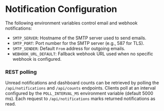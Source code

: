 # Notification Configuration

The following environment variables control email and webhook notifications:

- `SMTP_SERVER`: Hostname of the SMTP server used to send emails.
- `SMTP_PORT`: Port number for the SMTP server (e.g., 587 for TLS).
- `SMTP_SENDER`: Default `From` address for outgoing emails.
- `WEBHOOK_URL_DEFAULT`: Fallback webhook URL used when no specific webhook is configured.

### REST polling

Unread notifications and dashboard counts can be retrieved by polling the
`/api/notifications` and `/api/counts` endpoints.  Clients poll at an interval
configured by the `POLL_INTERVAL_MS` environment variable (default 5000 ms).
Each request to `/api/notifications` marks returned notifications as read.
